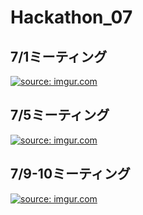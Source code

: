 # Hackathon_07
## 7/1ミーティング

<a href="https://imgur.com/gsnRcur"><img src="https://i.imgur.com/gsnRcur.jpg" title="source: imgur.com" /></a>

## 7/5ミーティング

<a href="https://imgur.com/b5p4uvx"><img src="https://i.imgur.com/b5p4uvx.jpg" title="source: imgur.com" /></a>

## 7/9-10ミーティング

<a href="https://imgur.com/3GuuSVu"><img src="https://i.imgur.com/3GuuSVu.jpg" title="source: imgur.com" /></a>
